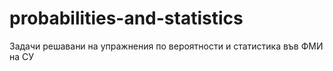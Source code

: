 # probabilities-and-statistics
Задачи решавани на упражнения по вероятности и статистика във ФМИ на СУ

